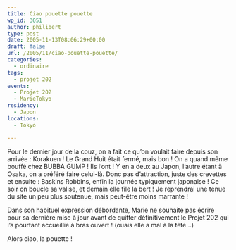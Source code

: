```yaml
---
title: Ciao pouette pouette
wp_id: 3051
author: philibert
type: post
date: 2005-11-13T08:06:29+00:00
draft: false
url: /2005/11/ciao-pouette-pouette/
categories:
  - ordinaire
tags:
  - projet 202
events:
  - Projet 202
  - MarieTokyo
residency:
  - Japon
locations:
  - Tokyo

---
```

Pour le dernier jour de la couz, on a fait ce qu&rsquo;on voulait faire depuis son arrivée : Korakuen ! Le Grand Huit était fermé, mais bon ! On a quand même bouffé chez BUBBA GUMP ! Ils l&rsquo;ont ! Y en a deux au Japon, l&rsquo;autre étant à Osaka, on a préféré faire celui-là. Donc pas d&rsquo;attraction, juste des crevettes et ensuite : Baskins Robbins, enfin la journée typiquement japonaise ! Ce soir on boucle sa valise, et demain elle file la bert ! Je reprendrai une tenue du site un peu plus soutenue, mais peut-être moins marrante !

Dans son habituel expression débordante, Marie ne souhaite pas écrire pour sa dernière mise à jour avant de quitter définitivement le Projet 202 qui l&rsquo;a pourtant accueillie à bras ouvert ! (ouais elle a mal à la tête&#8230;)

Alors ciao, la pouette !